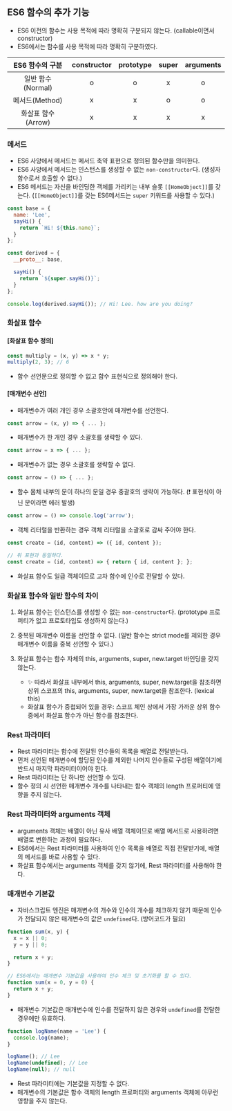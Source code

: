 ## ES6 함수의 추가 기능

- ES6 이전의 함수는 사용 목적에 따라 명확히 구분되지 않는다. (callable이면서 constructor)
- ES6에서는 함수를 사용 목적에 따라 명확히 구분하였다.

| ES6 함수의 구분 | constructor | prototype | super | arguments |
|:--:|:--:|:--:|:--:|:--:|
| 일반 함수(Normal) | o | o | x | o |
| 메서드(Method) | x | x | o | o |
| 화살표 함수(Arrow) | x | x | x | x | 

### 메서드

- ES6 사양에서 메서드는 메서드 축약 표현으로 정의된 함수만을 의미한다.
- ES6 사양에서 메서드는 인스턴스를 생성할 수 없는 `non-constructor`다. (생성자 함수로서 호출할 수 없다.)
- ES6 메서드는 자신을 바인딩한 객체를 가리키는 내부 슬롯 `[[HomeObject]]`를 갖는다. (`[[HomeObject]]`를 갖는 ES6메서드는 `super` 키워드를 사용할 수 있다.)

```jsx
const base = {
  name: 'Lee',
  sayHi() {
    return `Hi! ${this.name}`;
  }
};

const derived = {
  __proto__: base,

  sayHi() {
    return `${super.sayHi()}`;
  }
};

console.log(derived.sayHi()); // Hi! Lee. how are you doing?
```

### 화살표 함수

#### [화살표 함수 정의]

```jsx
const multiply = (x, y) => x * y;
multiply(2, 3); // 6
```

- 함수 선언문으로 정의할 수 없고 함수 표현식으로 정의해야 한다.

#### [매개변수 선언]

- 매개변수가 여러 개인 경우 소괄호안에 매개변수를 선언한다.
  
```jsx
const arrow = (x, y) => { ... };
```
- 매개변수가 한 개인 경우 소괄호를 생략할 수 있다.
  
```jsx
const arrow = x => { ... };
```
- 매개변수가 없는 경우 소괄호를 생략할 수 없다.

```jsx
const arrow = () => { ... };
```

- 함수 몸체 내부의 문이 하나의 문일 경우 중괄호의 생략이 가능하다. (❗ 표현식이 아닌 문이라면 에러 발생)

```jsx
const arrow = () => console.log('arrow');
```

- 객체 리터럴을 반환하는 경우 객체 리터럴을 소괄호로 감싸 주어야 한다.

```jsx
const create = (id, content) => ({ id, content });

// 위 표현과 동일하다.
const create = (id, content) => { return { id, content }; };
```

- 화살표 함수도 일급 객체이므로 고차 함수에 인수로 전달할 수 있다.


### 화살표 함수와 일반 함수의 차이

1. 화살표 함수는 인스턴스를 생성할 수 없는 `non-constructor`다. (prototype 프로퍼티가 없고 프로토타입도 생성하지 않는다.)

2. 중복된 매개변수 이름을 선언할 수 없다. (일반 함수는 strict mode를 제외한 경우 매개변수 이름을 중복 선언할 수 있다.)

3. 화살표 함수는 함수 자체의 this, arguments, super, new.target 바인딩을 갖지 않는다.
    - ✨ 따라서 화살표 내부에서 this, arguments, super, new.target을 참조하면 상위 스코프의 this, arguments, super, new.target을 참조한다. (lexical this)
    - 화살표 함수가 중첩되어 있을 경우: 스코프 체인 상에서 가장 가까운 상위 함수 중에서 화살표 함수가 아닌 함수를 참조한다.
  

### Rest 파라미터

- Rest 파라미터는 함수에 전달된 인수들의 목록을 배열로 전달받는다.
- 먼저 선언된 매개변수에 할당된 인수를 제외한 나머지 인수들로 구성된 배열이기에 반드시 마지막 파라미터이어야 한다.
- Rest 파라미터는 단 하나만 선언할 수 있다.
- 함수 정의 시 선언한 매개변수 개수를 나타내는 함수 객체의 length 프로퍼티에 영향을 주지 않는다.

### Rest 파라미터와 arguments 객체

- arguments 객체는 배열이 아닌 유사 배열 객체이므로 배열 메서드로 사용하려면 배열로 변환하는 과정이 필요하다.
- ES6에서는 Rest  파라미터를 사용하여 인수 목록을 배열로 직접 전달받기에, 배열의 메서드를 바로 사용할 수 있다.
- 화살표 함수에서는 arguments 객체를 갖지 않기에, Rest 파라미터를 사용해야 한다.

### 매개변수 기본값

- 자바스크립트 엔진은 매개변수의 개수와 인수의 개수를 체크하지 않기 때문에 인수가 전달되지 않은 매개변수의 값은 `undefined`다. (방어코드가 필요)

```jsx
function sum(x, y) {
  x = x || 0;
  y = y || 0;

  return x + y;
}

// ES6에서는 매개변수 기본값을 사용하여 인수 체크 및 초기화를 할 수 있다.
function sum(x = 0, y = 0) {
  return x + y;
}
```

- 매개변수 기본값은 매개변수에 인수를 전달하지 않은 경우와 `undefined`를 전달한 경우에만 유효하다.

```jsx
function logName(name = 'Lee') {
  console.log(name);
}

logName(); // Lee
logName(undefined); // Lee
logName(null); // null
```

- Rest 파라미터에는 기본값을 지정할 수 없다.
- 매개변수의 기본값은 함수 객체의 length 프로퍼티와 arguments 객체에 아무런 영향을 주지 않는다.
  
